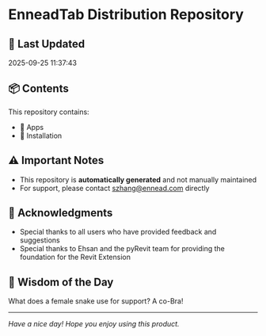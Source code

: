 # EnneadTab Distribution Repository

## 📅 Last Updated
2025-09-25 11:37:43



## 📦 Contents
This repository contains:
- 📂 Apps
- 📂 Installation

## ⚠️ Important Notes
- This repository is **automatically generated** and not manually maintained
- For support, please contact szhang@ennead.com directly

## 🙏 Acknowledgments
- Special thanks to all users who have provided feedback and suggestions
- Special thanks to Ehsan and the pyRevit team for providing the foundation for the Revit Extension

## 💭 Wisdom of the Day
What does a female snake use for support? A co-Bra!

---
*Have a nice day! Hope you enjoy using this product.*
